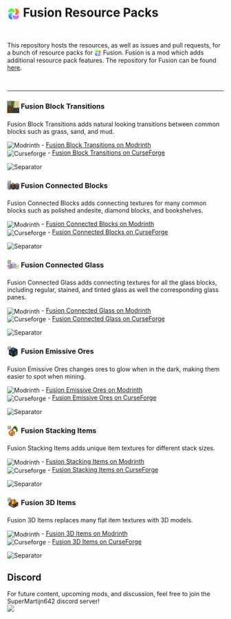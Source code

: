 # <img alt="Fusion" align="center" height="30" src="/icons/fusion-logo.svg"> Fusion Resource Packs

<br>

This repository hosts the resources, as well as issues and pull requests, for a bunch of resource packs for <img alt="Fusion" align="center" height="16" src="/icons/fusion-logo.svg"> Fusion.
Fusion is a mod which adds additional resource pack features. The repository for Fusion can be found [here](https://github.com/SuperMartijn642/Fusion).

<br>

---

### <img align="center" height="28" src="/icons/block-transitions-logo.png"> Fusion Block Transitions
Fusion Block Transitions adds natural looking transitions between common blocks such as grass, sand, and mud.

<img alt="Modrinth" align="center" height="28" src="https://cdn.jsdelivr.net/npm/@intergrav/devins-badges@3/assets/cozy-minimal/available/modrinth_vector.svg"> - [Fusion Block Transitions on Modrinth](https://modrinth.com/resourcepack/fusion-block-transitions)  
<img alt="Curseforge" align="center" height="28" src="https://cdn.jsdelivr.net/npm/@intergrav/devins-badges@3/assets/cozy-minimal/available/curseforge_vector.svg"> - [Fusion Block Transitions on CurseForge](https://curseforge.com/minecraft/texture-packs/fusion-block-transitions)

![Separator](https://imgur.com/7JHHISr.png)

### <img align="center" height="28" src="/icons/connected-blocks-logo.webp"> Fusion Connected Blocks
Fusion Connected Blocks adds connecting textures for many common blocks such as polished andesite, diamond blocks, and bookshelves.

<img alt="Modrinth" align="center" height="28" src="https://cdn.jsdelivr.net/npm/@intergrav/devins-badges@3/assets/cozy-minimal/available/modrinth_vector.svg"> - [Fusion Connected Blocks on Modrinth](https://modrinth.com/resourcepack/fusion-connected-blocks)  
<img alt="Curseforge" align="center" height="28" src="https://cdn.jsdelivr.net/npm/@intergrav/devins-badges@3/assets/cozy-minimal/available/curseforge_vector.svg"> - [Fusion Connected Blocks on CurseForge](https://curseforge.com/minecraft/texture-packs/fusion-connected-blocks)

![Separator](https://imgur.com/LtHOSCD.png)

### <img align="center" height="28" src="/icons/connected-glass-logo.png"> Fusion Connected Glass
Fusion Connected Glass adds connecting textures for all the glass blocks, including regular, stained, and tinted glass as well the corresponding glass panes.

<img alt="Modrinth" align="center" height="28" src="https://cdn.jsdelivr.net/npm/@intergrav/devins-badges@3/assets/cozy-minimal/available/modrinth_vector.svg"> - [Fusion Connected Glass on Modrinth](https://modrinth.com/resourcepack/fusion-connected-glass)  
<img alt="Curseforge" align="center" height="28" src="https://cdn.jsdelivr.net/npm/@intergrav/devins-badges@3/assets/cozy-minimal/available/curseforge_vector.svg"> - [Fusion Connected Glass on CurseForge](https://curseforge.com/minecraft/texture-packs/fusion-connected-glass)

![Separator](https://imgur.com/oiLDPwT.png)

### <img align="center" height="28" src="/icons/emissive-ores-logo.webp"> Fusion Emissive Ores
Fusion Emissive Ores changes ores to glow when in the dark, making them easier to spot when mining.

<img alt="Modrinth" align="center" height="28" src="https://cdn.jsdelivr.net/npm/@intergrav/devins-badges@3/assets/cozy-minimal/available/modrinth_vector.svg"> - [Fusion Emissive Ores on Modrinth](https://modrinth.com/resourcepack/fusion-emissive-ores)  
<img alt="Curseforge" align="center" height="28" src="https://cdn.jsdelivr.net/npm/@intergrav/devins-badges@3/assets/cozy-minimal/available/curseforge_vector.svg"> - [Fusion Emissive Ores on CurseForge](https://curseforge.com/minecraft/texture-packs/fusion-emissive-ores)

![Separator](https://imgur.com/1JDmrjk.png)

### <img align="center" height="28" src="/icons/stacking-items-logo.webp"> Fusion Stacking Items
Fusion Stacking Items adds unique item textures for different stack sizes.

<img alt="Modrinth" align="center" height="28" src="https://cdn.jsdelivr.net/npm/@intergrav/devins-badges@3/assets/cozy-minimal/available/modrinth_vector.svg"> - [Fusion Stacking Items on Modrinth](https://modrinth.com/resourcepack/fusion-stacking-items)  
<img alt="Curseforge" align="center" height="28" src="https://cdn.jsdelivr.net/npm/@intergrav/devins-badges@3/assets/cozy-minimal/available/curseforge_vector.svg"> - [Fusion Stacking Items on CurseForge](https://curseforge.com/minecraft/texture-packs/fusion-stacking-items)

![Separator](https://imgur.com/6byQRcG.png)

### <img align="center" height="28" src="/icons/3d-items-logo.webp"> Fusion 3D Items
Fusion 3D Items replaces many flat item textures with 3D models.

<img alt="Modrinth" align="center" height="28" src="https://cdn.jsdelivr.net/npm/@intergrav/devins-badges@3/assets/cozy-minimal/available/modrinth_vector.svg"> - [Fusion 3D Items on Modrinth](https://modrinth.com/resourcepack/fusion-3d-items)  
<img alt="Curseforge" align="center" height="28" src="https://cdn.jsdelivr.net/npm/@intergrav/devins-badges@3/assets/cozy-minimal/available/curseforge_vector.svg"> - [Fusion 3D Items on CurseForge](https://curseforge.com/minecraft/texture-packs/fusion-3d-items)

![Separator](https://imgur.com/iCRtq3H.png)

## Discord
For future content, upcoming mods, and discussion, feel free to join the SuperMartijn642 discord server!  
[<img width='400' src='https://imgur.com/IG1us6p.png'>](https://discord.gg/QEbGyUYB2e)
